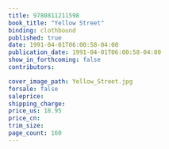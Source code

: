 ```yaml
---
title: 9780811211598
book_title: "Yellow Street"
binding: clothbound
published: true
date: 1991-04-01T06:00:58-04:00
publication_date: 1991-04-01T06:00:58-04:00
show_in_forthcoming: false
contributors:

cover_image_path: Yellow_Street.jpg
forsale: false
saleprice:
shipping_charge:
price_us: 18.95
price_cn:
trim_size:
page_count: 160
---
```



